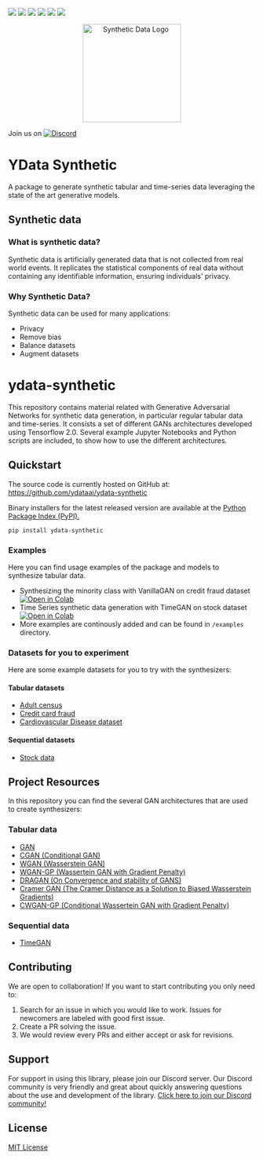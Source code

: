 ![](https://img.shields.io/github/workflow/status/ydataai/ydata-synthetic/prerelease)
![](https://img.shields.io/pypi/status/ydata-synthetic)
[![](https://pepy.tech/badge/ydata-synthetic)](https://pypi.org/project/ydata-synthetic/)
![](https://img.shields.io/badge/python-3.6%20%7C%203.7%20%7C%203.8%20%7C%203.9%20%7C%203.10-blue)
[![](https://img.shields.io/pypi/v/ydata-synthetic)](https://pypi.org/project/ydata-synthetic/)
![](https://img.shields.io/github/license/ydataai/ydata-synthetic)

<p align="center"><img width="200" src="https://user-images.githubusercontent.com/3348134/177604157-11181f6c-57e5-44b1-8f6c-774edbba5512.png" alt="Synthetic Data Logo"></p>

Join us on [![Discord](https://img.shields.io/badge/Discord-7289DA?style=for-the-badge&logo=discord&logoColor=white)](https://discord.gg/mw7xjJ7b7s)

# YData Synthetic
A package to generate synthetic tabular and time-series data leveraging the state of the art generative models.
## Synthetic data
### What is synthetic data?
Synthetic data is artificially generated data that is not collected from real world events. It replicates the statistical components of real data without containing any identifiable information, ensuring individuals' privacy.

### Why Synthetic Data?
Synthetic data can be used for many applications:
  - Privacy
  - Remove bias
  - Balance datasets
  - Augment datasets

# ydata-synthetic
This repository contains material related with Generative Adversarial Networks for synthetic data generation, in particular regular tabular data and time-series.
It consists a set of different GANs architectures developed using Tensorflow 2.0. Several example Jupyter Notebooks and Python scripts are included, to show how to use the different architectures.

## Quickstart

The source code is currently hosted on GitHub at: https://github.com/ydataai/ydata-synthetic

Binary installers for the latest released version are available at the [Python Package Index (PyPI).](https://pypi.org/project/ydata-synthetic/)
```
pip install ydata-synthetic
```

### Examples
Here you can find usage examples of the package and models to synthesize tabular data.
  - Synthesizing the minority class with VanillaGAN on credit fraud dataset  [![Open in Colab](https://colab.research.google.com/assets/colab-badge.svg)](https://colab.research.google.com/github/ydataai/ydata-synthetic/blob/master/examples/regular/gan_example.ipynb)
  - Time Series synthetic data generation with TimeGAN on stock dataset [![Open in Colab](https://colab.research.google.com/assets/colab-badge.svg)](https://colab.research.google.com/github/ydataai/ydata-synthetic/blob/master/examples/timeseries/TimeGAN_Synthetic_stock_data.ipynb)
  - More examples are continously added and can be found in `/examples` directory.

### Datasets for you to experiment
Here are some example datasets for you to try with the synthesizers:
#### Tabular datasets
- [Adult census](https://archive.ics.uci.edu/ml/datasets/adult)
- [Credit card fraud](https://www.kaggle.com/mlg-ulb/creditcardfraud)
- [Cardiovascular Disease dataset](https://www.kaggle.com/datasets/sulianova/cardiovascular-disease-dataset)

#### Sequential datasets
- [Stock data](https://github.com/ydataai/ydata-synthetic/tree/master/data)


## Project Resources

In this repository you can find the several GAN architectures that are used to create synthesizers:

### Tabular data
  - [GAN](https://arxiv.org/abs/1406.2661)
  - [CGAN (Conditional GAN)](https://arxiv.org/abs/1411.1784)
  - [WGAN (Wasserstein GAN)](https://arxiv.org/abs/1701.07875)
  - [WGAN-GP (Wassertein GAN with Gradient Penalty)](https://arxiv.org/abs/1704.00028)
  - [DRAGAN (On Convergence and stability of GANS)](https://arxiv.org/pdf/1705.07215.pdf)
  - [Cramer GAN (The Cramer Distance as a Solution to Biased Wasserstein Gradients)](https://arxiv.org/abs/1705.10743)
  - [CWGAN-GP (Conditional Wassertein GAN with Gradient Penalty)](https://cameronfabbri.github.io/papers/conditionalWGAN.pdf)

### Sequential data
  - [TimeGAN](https://papers.nips.cc/paper/2019/file/c9efe5f26cd17ba6216bbe2a7d26d490-Paper.pdf)

## Contributing
We are open to collaboration! If you want to start contributing you only need to:
  1. Search for an issue in which you would like to work. Issues for newcomers are labeled with good first issue.
  2. Create a PR solving the issue.
  3. We would review every PRs and either accept or ask for revisions.

## Support
For support in using this library, please join our Discord server. Our Discord community is very friendly and great about quickly answering questions about the use and development of the library. [Click here to join our Discord community!](https://discord.com/invite/mw7xjJ7b7s)

## License
[MIT License](https://github.com/ydataai/ydata-synthetic/blob/master/LICENSE)
